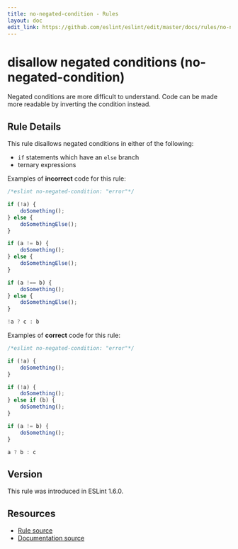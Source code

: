 ```yaml
---
title: no-negated-condition - Rules
layout: doc
edit_link: https://github.com/eslint/eslint/edit/master/docs/rules/no-negated-condition.md
---
```

<!-- Note: No pull requests accepted for this file. See README.md in the root directory for details. -->

# disallow negated conditions (no-negated-condition)

Negated conditions are more difficult to understand. Code can be made more readable by inverting the condition instead.

## Rule Details

This rule disallows negated conditions in either of the following:

* `if` statements which have an `else` branch
* ternary expressions

Examples of **incorrect** code for this rule:

```js
/*eslint no-negated-condition: "error"*/

if (!a) {
    doSomething();
} else {
    doSomethingElse();
}

if (a != b) {
    doSomething();
} else {
    doSomethingElse();
}

if (a !== b) {
    doSomething();
} else {
    doSomethingElse();
}

!a ? c : b
```

Examples of **correct** code for this rule:

```js
/*eslint no-negated-condition: "error"*/

if (!a) {
    doSomething();
}

if (!a) {
    doSomething();
} else if (b) {
    doSomething();
}

if (a != b) {
    doSomething();
}

a ? b : c
```

## Version

This rule was introduced in ESLint 1.6.0.

## Resources

* [Rule source](https://github.com/eslint/eslint/tree/master/lib/rules/no-negated-condition.js)
* [Documentation source](https://github.com/eslint/eslint/tree/master/docs/rules/no-negated-condition.md)
